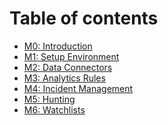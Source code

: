 # Table of contents

* [M0: Introduction](README.md)
* [M1: Setup Environment](Modules/Module-1-Setting-up-the-environment.md)
* [M2: Data Connectors](Modules/Module-2-Data-Connectors.md)
* [M3: Analytics Rules](Modules/Module-3-Analytics-Rules.md)
* [M4: Incident Management](Modules/Module-4-Incident-Management.md)
* [M5: Hunting](Modules/Module-5-Hunting.md)
* [M6: Watchlists](Modules/Module-6-Watchlists.md)

<!---
* [M7: Threat Intelligence](Modules/Module-7-Threat-Intelligence.md)
* [M8: Azure Sentinel Solutions](Modules/Module-8-Azure-Sentinel-Solutions.md)
-->